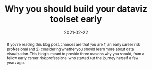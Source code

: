---
slug: "dataviztoolset-b-" # ier-b-nepal
date: ["2021-02-22"]
status: "published"
tags: ["data-visualization"] # "recovery", "impact", "statistical-modeling"
locations: ["all"] # "nepal", "new-zealand", "haiti", "italy"
type: "blog" # "blog", "report", "journal-article", "visualization"
section: ["contents"]
members: ["sabine-loos"] # insert your slug here, e.g., "sabine-loos"
project: "Visual Communication" # associate this with the slug for a project
is_featured: false
url: "http://datartathon.com/blogs/building-toolkit-early" # include link to open pdf file
thumbnail: "img/content-b-dataviztoolset.png" # upload square version of the content to img folder and add source here, e.g., "img/content-b-ier-nepal.jpeg"
title: "Why you should build your dataviz toolset early
" # insert title here
authors: "Sabine Loos" # insert full author list here, to be listed publicly
publication: "Risk and Resilience DAT/Artathon" # insert publication location here (like the journal)
description: "If you’re reading this blog post, chances are that you are 1) an early career risk professional and 2) considering whether you should learn more about data visualization. This blog is meant to provide three reasons why you should, from a fellow early career risk professional who started out the journey herself a few years ago." # insert a one sentence description here
citation: "" # add the citation here, in APA format
abstract: "If you’re reading this blog post, chances are that you are 1) an early career risk professional and 2) considering whether you should learn more about data visualization. This blog is meant to provide three reasons why you should, from a fellow early career risk professional who started out the journey herself a few years ago." # add the abstract here
---